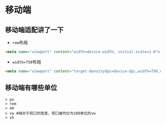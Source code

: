 # 移动端

## 移动端适配讲了一下

* `rem`布局  

```html
<meta name="viewport" content="width=device-width, initial-scale=1.0">
```  

* `width=750`布局  

```html
<meta name="viewport" content="target-densitydpi=device-dpi,width=750,user-scalable=no">
```

## 移动端有哪些单位

```shell
> px  
> rem  
> em   
> vw #相对于视口的宽度，视口被均分为100单位的vw  
> vh 
```
